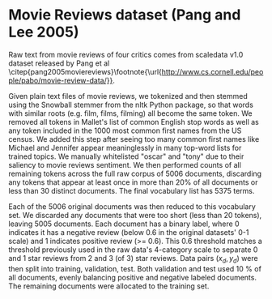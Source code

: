 # Movie Reviews dataset (Pang and Lee 2005)

Raw text from movie reviews of four critics comes from scaledata v1.0 dataset released by Pang et al \citep{pang2005moviereviews}\footnote{\url{http://www.cs.cornell.edu/people/pabo/movie-review-data/}}.

Given plain text files of movie reviews, we tokenized and then stemmed using the Snowball stemmer from the nltk Python package, so that words with similar roots (e.g. film, films, filming) all become the same token. We removed all tokens in Mallet's list of common English stop words as well as any token included in the 1000 most common first names from the US census. We added this step after seeing too many common first names like Michael and Jennifer appear meaninglessly in many top-word lists for trained topics. We manually whitelisted "oscar" and "tony" due to their saliency to movie reviews sentiment. We then performed counts of all remaining tokens across the full raw corpus of 5006 documents, discarding any tokens that appear at least once in more than 20\% of all documents or less than 30 distinct documents. The final vocabulary list has 5375 terms.

Each of the 5006 original documents was then reduced to this vocabulary set. We discarded any documents that were too short (less than 20 tokens), leaving 5005 documents. Each document has a binary label, where 0 indicates it has a negative review (below 0.6 in the original datasets' 0-1 scale) and 1 indicates positive review (>= 0.6). This 0.6 threshold matches a threshold previously used in the raw data's 4-category scale to separate 0 and 1 star reviews from 2 and 3 (of 3) star reviews. Data pairs ($x_d, y_d$) were then split into training, validation, test. Both validation and test used 10 \% of all documents, evenly balancing positive and negative labeled documents. The remaining documents were allocated to the training set.


